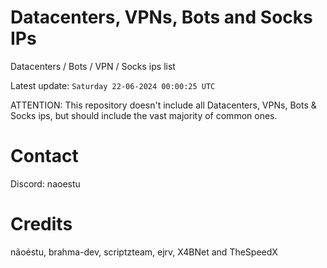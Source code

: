 # Datacenters, VPNs, Bots and Socks IPs
 
Datacenters / Bots / VPN / Socks ips list

Latest update: `Saturday 22-06-2024 00:00:25 UTC` 

ATTENTION: This repository doesn't include all Datacenters, VPNs, Bots & Socks ips, 
but should include the vast majority of common ones.

# Contact
Discord: naoestu

# Credits
nãoéstu, brahma-dev, scriptzteam, ejrv, X4BNet and TheSpeedX
